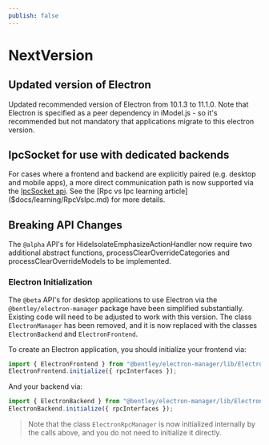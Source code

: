 ```yaml
---
publish: false
---
```


# NextVersion

## Updated version of Electron

Updated recommended version of Electron from 10.1.3 to 11.1.0. Note that Electron is specified as a peer dependency in iModel.js - so it's recommended but not mandatory that applications migrate to this electron version.

## IpcSocket for use with dedicated backends

For cases where a frontend and backend are explicitly paired (e.g. desktop and mobile apps), a more direct communication path is now supported via the [IpcSocket api]($docs/learning/IpcInterface.md). See the [Rpc vs Ipc learning article]($docs/learning/RpcVsIpc.md) for more details.

## Breaking API Changes

The `@alpha` API's for HideIsolateEmphasizeActionHandler now require two additional abstract functions, processClearOverrideCategories and processClearOverrideModels to be implemented.

### Electron Initialization

The `@beta` API's for desktop applications to use Electron via the `@bentley/electron-manager` package have been simplified substantially. Existing code will need to be adjusted to work with this version. The class `ElectronManager` has been removed, and it is now replaced with the classes `ElectronBackend` and `ElectronFrontend`.

To create an Electron application, you should initialize your frontend via:

```ts
import { ElectronFrontend } from "@bentley/electron-manager/lib/ElectronFrontend";
ElectronFrontend.initialize({ rpcInterfaces });
```

And your backend via:

```ts
import { ElectronBackend } from "@bentley/electron-manager/lib/ElectronBackend";
ElectronBackend.initialize({ rpcInterfaces });
```

> Note that the class `ElectronRpcManager` is now initialized internally by the calls above, and you do not need to initialize it directly.
